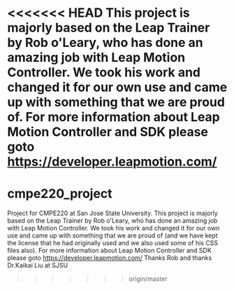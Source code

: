 <<<<<<< HEAD
This project is majorly based on the Leap Trainer by Rob o'Leary, who has done an amazing job with Leap Motion Controller. We took his work and changed it for our own use and came up with something that we are proud of.
For more information about Leap Motion Controller and SDK please goto https://developer.leapmotion.com/
=======
# cmpe220_project
Project for CMPE220 at San Jose State University.
This project is majorly based on the Leap Trainer by Rob o'Leary, who has done an amazing job with Leap Motion Controller. We took his work and changed it for our own use and came up with something that we are proud of (and we have kept the license that he had originally used and we also used some of his CSS files also). For more information about Leap Motion Controller and SDK please goto https://developer.leapmotion.com/ Thanks Rob and thanks Dr.Kaikai Liu at SJSU
>>>>>>> origin/master
